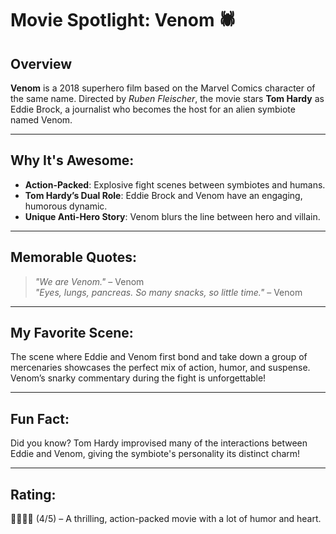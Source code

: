 # Movie Spotlight: **Venom** 🕷️


## Overview
**Venom** is a 2018 superhero film based on the Marvel Comics character of the same name. Directed by *Ruben Fleischer*, the movie stars **Tom Hardy** as Eddie Brock, a journalist who becomes the host for an alien symbiote named Venom.

---

## Why It's Awesome:
- **Action-Packed**: Explosive fight scenes between symbiotes and humans.
- **Tom Hardy’s Dual Role**: Eddie Brock and Venom have an engaging, humorous dynamic.
- **Unique Anti-Hero Story**: Venom blurs the line between hero and villain.

---

## Memorable Quotes:
> *"We are Venom."* – Venom  
> *"Eyes, lungs, pancreas. So many snacks, so little time."* – Venom  

---

## My Favorite Scene:
The scene where Eddie and Venom first bond and take down a group of mercenaries showcases the perfect mix of action, humor, and suspense. Venom’s snarky commentary during the fight is unforgettable!

---

## Fun Fact:
Did you know? Tom Hardy improvised many of the interactions between Eddie and Venom, giving the symbiote's personality its distinct charm!

---

## Rating:
🌟🌟🌟🌟 (4/5) – A thrilling, action-packed movie with a lot of humor and heart.




